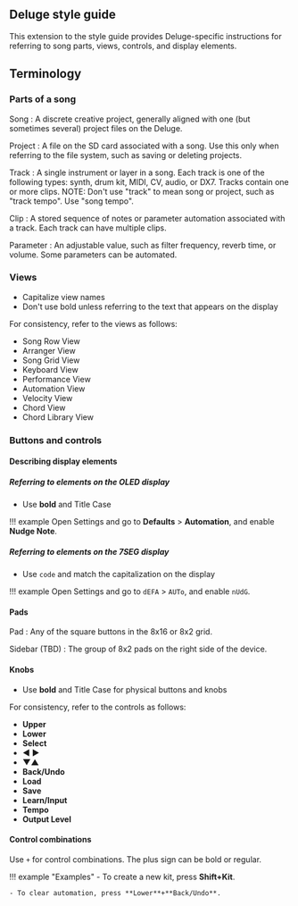 ## Deluge style guide

This extension to the style guide provides Deluge-specific instructions for referring to song parts, views, controls, and display elements.

## Terminology

### Parts of a song

Song
: A discrete creative project, generally aligned with one (but sometimes several) project files on the Deluge.

Project
: A file on the SD card associated with a song. Use this only when referring to the file system, such as saving or deleting projects.

Track
: A single instrument or layer in a song. Each track is one of the following types: synth, drum kit, MIDI, CV, audio, or DX7. Tracks contain one or more clips. NOTE: Don't use "track" to mean song or project, such as "track tempo". Use "song tempo".

Clip
: A stored sequence of notes or parameter automation associated with a track. Each track can have multiple clips.

Parameter
: An adjustable value, such as filter frequency, reverb time, or volume. Some parameters can be automated.

### Views

- Capitalize view names
- Don't use bold unless referring to the text that appears on the display

For consistency, refer to the views as follows:

- Song Row View
- Arranger View
- Song Grid View
- Keyboard View
- Performance View
- Automation View
- Velocity View
- Chord View
- Chord Library View

### Buttons and controls

#### Describing display elements

##### Referring to elements on the OLED display

- Use **bold** and Title Case

!!! example
    Open Settings and go to **Defaults** > **Automation**, and enable **Nudge Note**.

##### Referring to elements on the 7SEG display

- Use `code` and match the capitalization on the display

!!! example
    Open Settings and go to `dEFA` > `AUTo`, and enable `nUdG`.


#### Pads

Pad
: Any of the square buttons in the 8x16 or 8x2 grid.

Sidebar (TBD)
: The group of 8x2 pads on the right side of the device.

#### Knobs

- Use **bold** and Title Case for physical buttons and knobs

For consistency, refer to the controls as follows:

- **Upper**
- **Lower**
- **Select**
- **◀ ▶**
- **▼▲**
- **Back/Undo**
- **Load**
- **Save**
- **Learn/Input**
- **Tempo**
- **Output Level**

#### Control combinations

Use `+` for control combinations. The plus sign can be bold or regular.

!!! example "Examples"
    - To create a new kit, press **Shift+Kit**.
    
    - To clear automation, press **Lower**+**Back/Undo**.